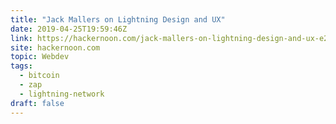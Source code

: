 ```yaml
---
title: "Jack Mallers on Lightning Design and UX"
date: 2019-04-25T19:59:46Z
link: https://hackernoon.com/jack-mallers-on-lightning-design-and-ux-e2ad140a148?source=rss----3a8144eabfe3---4
site: hackernoon.com
topic: Webdev
tags:
  - bitcoin
  - zap
  - lightning-network
draft: false
---
```

